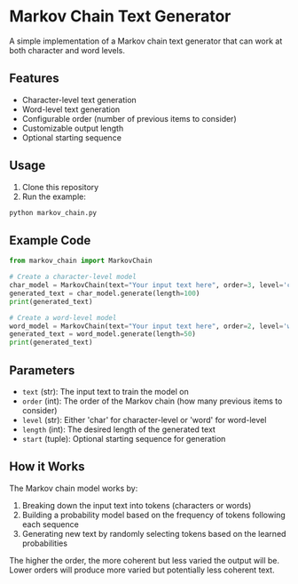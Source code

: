 # Markov Chain Text Generator

A simple implementation of a Markov chain text generator that can work at both character and word levels.

## Features

- Character-level text generation
- Word-level text generation
- Configurable order (number of previous items to consider)
- Customizable output length
- Optional starting sequence

## Usage

1. Clone this repository
2. Run the example:

```bash
python markov_chain.py
```

## Example Code

```python
from markov_chain import MarkovChain

# Create a character-level model
char_model = MarkovChain(text="Your input text here", order=3, level='char')
generated_text = char_model.generate(length=100)
print(generated_text)

# Create a word-level model
word_model = MarkovChain(text="Your input text here", order=2, level='word')
generated_text = word_model.generate(length=50)
print(generated_text)
```

## Parameters

- `text` (str): The input text to train the model on
- `order` (int): The order of the Markov chain (how many previous items to consider)
- `level` (str): Either 'char' for character-level or 'word' for word-level
- `length` (int): The desired length of the generated text
- `start` (tuple): Optional starting sequence for generation

## How it Works

The Markov chain model works by:

1. Breaking down the input text into tokens (characters or words)
2. Building a probability model based on the frequency of tokens following each sequence
3. Generating new text by randomly selecting tokens based on the learned probabilities

The higher the order, the more coherent but less varied the output will be. Lower orders will produce more varied but potentially less coherent text. 
